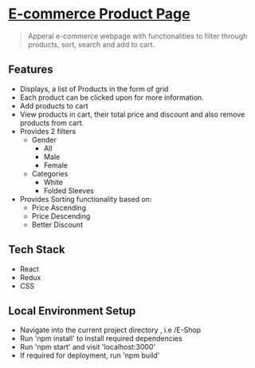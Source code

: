 # [E-commerce Product Page](https://e-shop-grbegur.netlify.app)

> Apperal e-commerce webpage with functionalities to filter through products, sort, search and add to cart.

## Features
* Displays, a list of Products in the form of grid
* Each product can be clicked upon for more information.
* Add products to cart
* View products in cart, their total price and discount and also remove products from cart.
* Provides 2 filters
    * Gender
        * All
        * Male
        * Female
    * Categories
        * White
        * Folded Sleeves
* Provides Sorting functionality based on:
    * Price Ascending 
    * Price Descending
    * Better Discount

## Tech Stack
* React
* Redux
* CSS 

## Local Environment Setup
* Navigate into the current project directory , i.e /E-Shop
* Run 'npm install' to install required dependencies
* Run 'npm start' and visit 'localhost:3000'
* If required for deployment, run 'npm build'


